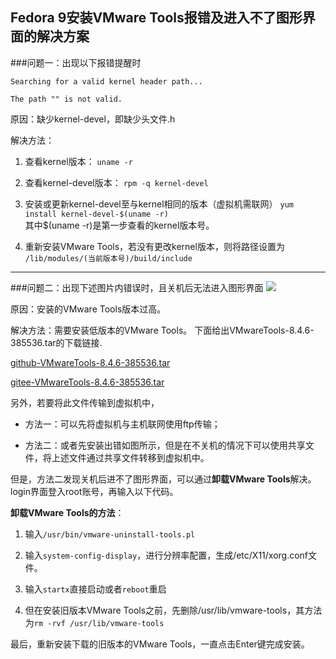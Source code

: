 ## Fedora 9安装VMware Tools报错及进入不了图形界面的解决方案
###问题一：出现以下报错提醒时‍

	Searching for a valid kernel header path...
		
	The path "" is not valid.

原因：缺少kernel-devel，即缺少头文件.h

解决方法：

1. 查看kernel版本：
`uname -r`

2. 查看kernel-devel版本：
`rpm -q kernel-devel`

3. 安装或更新kernel-devel至与kernel相同的版本（虚拟机需联网）
`yum install kernel-devel-$(uname -r)`   
其中$(uname -r)是第一步查看的kernel版本号。  

4. 重新安装VMware Tools，若没有更改kernel版本，则将路径设置为
`/lib/modules/(当前版本号)/build/include` 
 ---
###问题二：出现下述图片内错误时，且关机后无法进入图形界面
![](1.png)

原因：安装的VMware Tools版本过高。

解决方法：需要安装低版本的VMware Tools。
下面给出VMwareTools-8.4.6-385536.tar的下载链接.

[github-VMwareTools-8.4.6-385536.tar](https://github.com/eeqyang/VMware-Tools/blob/master/Link%20Adress.txt)

[gitee-VMwareTools-8.4.6-385536.tar](https://gitee.com/eeqyang/VMware-Tools/blob/master/Link%20Adress.txt)

另外，若要将此文件传输到虚拟机中，

- 方法一：可以先将虚拟机与主机联网使用ftp传输；

- 方法二：或者先安装出错如图所示，但是在不关机的情况下可以使用共享文件，将上述文件通过共享文件转移到虚拟机中。

但是，方法二发现关机后进不了图形界面，可以通过**卸载VMware Tools**解决。login界面登入root账号，再输入以下代码。

**卸载VMware Tools的方法**：

1. 输入`/usr/bin/vmware-uninstall-tools.pl`

2. 输入`system-config-display`，进行分辨率配置，生成/etc/X11/xorg.conf文件。

3. 输入`startx`直接启动或者`reboot`重启

4. 但在安装旧版本VMware Tools之前，先删除/usr/lib/vmware-tools，其方法为`rm -rvf /usr/lib/vmware-tools`
 
最后，重新安装下载的旧版本的VMware Tools，一直点击Enter键完成安装。
